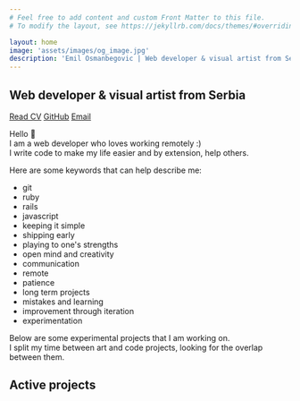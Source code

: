```yaml
---
# Feel free to add content and custom Front Matter to this file.
# To modify the layout, see https://jekyllrb.com/docs/themes/#overriding-theme-defaults

layout: home
image: 'assets/images/og_image.jpg'
description: 'Emil Osmanbegovic | Web developer & visual artist from Serbia'
---
```


## Web developer & visual artist from Serbia

[Read CV](/cv)
[GitHub](https://www.github.com/emilosman)
[Email](mailto:emilosmanbegovic@gmail.com)

Hello 👋  
I am a web developer who loves working remotely :)  
I write code to make my life easier and by extension, help others.

Here are some keywords that can help describe me:
- git
- ruby
- rails
- javascript
- keeping it simple
- shipping early
- playing to one's strengths
- open mind and creativity
- communication
- remote
- patience
- long term projects
- mistakes and learning
- improvement through iteration
- experimentation

Below are some experimental projects that I am working on.  
I split my time between art and code projects, looking for the overlap between them.

## Active projects
